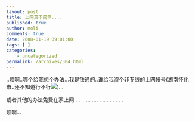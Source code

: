 ```yaml
---
layout: post
title: 上网真不简单....
published: true
author: moli
comments: true
date: 2008-01-19 09:01:00
tags: [ ]
categories:
    - uncategorized
permalink: /archives/304.html
---
```

..烦啊..哪个给我想个办法&#8230;我是铁通的..谁给我盗个非专线的上网帐号(湖南怀化市..还不知道行不行![][1])&#8230; 

或者其他的办法免费在家上网&#8230;.&nbsp;&nbsp;&nbsp; &#8230; &#8230;. . .. . . . . . . 

烦啊&#8230;

 [1]: http://img.baidu.com/hi/face/i_f14.gif
